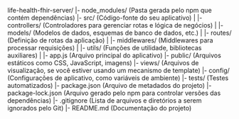 life-health-fhir-server/
  |- node_modules/        (Pasta gerada pelo npm que contém dependências)
  |- src/                 (Código-fonte do seu aplicativo)
  |   |- controllers/     (Controladores para gerenciar rotas e lógica de negócios)
  |   |- models/          (Modelos de dados, esquemas de banco de dados, etc.)
  |   |- routes/          (Definição de rotas da aplicação)
  |   |- middlewares/     (Middlewares para processar requisições)
  |   |- utils/           (Funções de utilidade, bibliotecas auxiliares)
  |   |- app.js           (Arquivo principal do aplicativo)
  |- public/              (Arquivos estáticos como CSS, JavaScript, imagens)
  |- views/               (Arquivos de visualização, se você estiver usando um mecanismo de template)
  |- config/              (Configurações de aplicativo, como variáveis de ambiente)
  |- tests/               (Testes automatizados)
  |- package.json         (Arquivo de metadados do projeto)
  |- package-lock.json    (Arquivo gerado pelo npm para controlar versões das dependências)
  |- .gitignore           (Lista de arquivos e diretórios a serem ignorados pelo Git)
  |- README.md            (Documentação do projeto)
